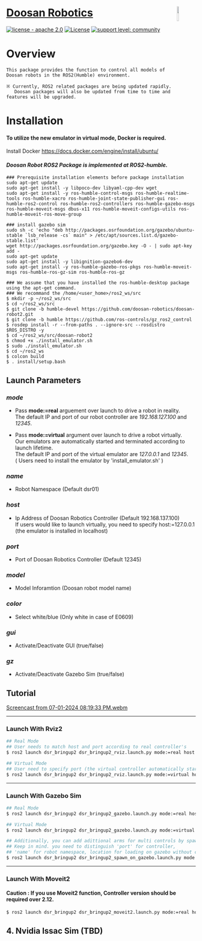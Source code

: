

# [Doosan Robotics](http://www.doosanrobotics.com/kr/)<img src="https://user-images.githubusercontent.com/47092672/97660147-142f1f00-1ab4-11eb-9d14-48f30a666cdc.PNG" width="10%" align="right">
[![license - apache 2.0](https://img.shields.io/:license-Apache%202.0-yellowgreen.svg)](https://opensource.org/licenses/Apache-2.0)
[![License](https://img.shields.io/badge/License-BSD%203--Clause-blue.svg)](https://opensource.org/licenses/BSD-3-Clause)
[![support level: community](https://img.shields.io/badge/support%20level-community-lightgray.png)](http://rosindustrial.org/news/2016/10/7/better-supporting-a-growing-ros-industrial-software-platform)
# Overview
    
    This package provides the function to control all models of Doosan robots in the ROS2(Humble) environment.
    
    ※ Currently, ROS2 related packages are being updated rapidly. 
       Doosan packages will also be updated from time to time and features will be upgraded.
 

# Installation 
#### To utilize the new emulator in virtual mode, Docker is required. 

Install Docker https://docs.docker.com/engine/install/ubuntu/

#### *Doosan Robot ROS2 Package is implemented at ROS2-humble.*
    ### Prerequisite installation elements before package installation
    sudo apt-get update
    sudo apt-get install -y libpoco-dev libyaml-cpp-dev wget
    sudo apt-get install -y ros-humble-control-msgs ros-humble-realtime-tools ros-humble-xacro ros-humble-joint-state-publisher-gui ros-humble-ros2-control ros-humble-ros2-controllers ros-humble-gazebo-msgs ros-humble-moveit-msgs dbus-x11 ros-humble-moveit-configs-utils ros-humble-moveit-ros-move-group

    ### install gazebo sim
    sudo sh -c 'echo "deb http://packages.osrfoundation.org/gazebo/ubuntu-stable `lsb_release -cs` main" > /etc/apt/sources.list.d/gazebo-stable.list'
    wget http://packages.osrfoundation.org/gazebo.key -O - | sudo apt-key add -
    sudo apt-get update
    sudo apt-get install -y libignition-gazebo6-dev
    sudo apt-get install -y ros-humble-gazebo-ros-pkgs ros-humble-moveit-msgs ros-humble-ros-gz-sim ros-humble-ros-gz
    
    ### We assume that you have installed the ros-humble-desktop package using the apt-get command.
    ### We recommand the /home/<user_home>/ros2_ws/src
    $ mkdir -p ~/ros2_ws/src
    $ cd ~/ros2_ws/src
    $ git clone -b humble-devel https://github.com/doosan-robotics/doosan-robot2.git
    $ git clone -b humble https://github.com/ros-controls/gz_ros2_control
    $ rosdep install -r --from-paths . --ignore-src --rosdistro $ROS_DISTRO -y
    $ cd ~/ros2_ws/src/doosan-robot2
    $ chmod +x ./install_emulator.sh
    $ sudo ./install_emulator.sh
    $ cd ~/ros2_ws
    $ colcon build
    $ . install/setup.bash


## Launch Parameters
### *mode*
- Pass __mode:=real__ arguement over launch to drive a robot in reality.   
The default IP and port of our robot controller are _192.168.127.100_ and _12345_.

- Pass __mode:=virtual__ argument over launch to drive a robot virtually.   
Our emulators are automatically started and terminated according to launch lifetime.   
The default IP and port of the virtual emulator are _127.0.0.1_ and _12345_.   
( Users need to install the emulator by 'install_emulator.sh' )


### *name* 
- Robot Namespace (Default dsr01)

### *host* 
- Ip Address of Doosan Robotics Controller  (Default 192.168.137.100)   
If users would like to launch virtually, you need to specify host:=127.0.0.1 (the emulator is installed in localhost)

### *port* 
- Port of Doosan Robotics Controller (Default 12345)

### *model*
- Model Inforamtion (Doosan robot model name)

### *color*
- Select white/blue (Only white in case of E0609)

### *gui*
- Activate/Deactivate GUI (true/false)

### *gz*
- Activate/Deactivate Gazebo Sim (true/false) 


## Tutorial
[Screencast from 07-01-2024 08:19:33 PM.webm](https://github.com/leeminju531/doosan-robot2/assets/70446214/70ece15c-248e-4e67-bf6f-0b23f07577ff)

---
### Launch With Rviz2
```bash
## Real Mode
## User needs to match host and port according to real controller's
$ ros2 launch dsr_bringup2 dsr_bringup2_rviz.launch.py mode:=real host:=192.168.137.100 port:=12345 model:=m1013
```

```bash
## Virtual Mode
## User need to specify port (the virtual controller automatically starts on it)
$ ros2 launch dsr_bringup2 dsr_bringup2_rviz.launch.py mode:=virtual host:=127.0.0.1 port:=12345 model:=m1013
```

---
### Launch With Gazebo Sim
```bash
## Real Mode
$ ros2 launch dsr_bringup2 dsr_bringup2_gazebo.launch.py mode:=real host:=192.168.137.100 model:=m1013
```
```bash
## Virtual Mode
$ ros2 launch dsr_bringup2 dsr_bringup2_gazebo.launch.py mode:=virtual host:=127.0.0.1 port:=12346 name:=dsr01 x:=0 y:=0

## Additionally, you can add adittional arms for multi controls by spawning sperate ones. 
## Keep in mind. you need to distinguish 'port' for controller,
## 'name' for robot namespace, location for loading on gazebo without collisions. 
$ ros2 launch dsr_bringup2 dsr_bringup2_spawn_on_gazebo.launch.py mode:=virtual host:=127.0.0.1 port:=12347 name:=dsr02 x:=2 y:=2
```

---
### Launch With Moveit2
#### Caution : If you use Moveit2 function, Controller version should be required over 2.12.
```bash
$ ros2 launch dsr_bringup2 dsr_bringup2_moveit2.launch.py mode:=real host:=192.168.137.100 model:=m1013
```

## 4. Nvidia Issac Sim (TBD)
